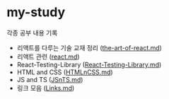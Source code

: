 # my-study
각종 공부 내용 기록   

* 리액트를 다루는 기술 교재 정리 ([the-art-of-react.md](./the-art-of-react.md))   
* 리액트 관련 ([react.md](./react.md))   
* React-Testing-Library ([React-Testing-Library.md](./React-Testing-Library.md))     
* HTML and CSS ([HTMLnCSS.md](./HTMLnCSS.md))   
* JS and TS ([JSnTS.md](./JSnTS.md))     
* 링크 모음 ([Links.md](./Links.md))   



